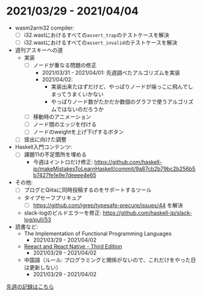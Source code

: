 # 2021/03/29 - 2021/04/04

- wasm2arm32 compiler:
    - [ ] i32.wastにおけるすべての`assert_trap`のテストケースを解決
    - [ ] i32.wastにおけるすべての`assert_invalid`のテストケースを解決
- 週刊アスキーへの道
    - 実装
        - [ ] ノードが重なる問題の修正
            - 2021/03/31 - 2021/04/01: 先週調べたアルゴリズムを実装
            - 2021/04/02:
                - 実装出来たはずだけど、やっぱりノードが端っこに飛んでしまってうまくいかない
                - やっぱりノード数がたかだか数個のグラフで使うアルゴリズムではないのだろうか
        - [ ] 移動時のアニメーション
        - [ ] ノード間のエッジを付ける
        - [ ] ノードのweightを上げ下げするボタン
    - [ ] 提出に向けた調整
- Haskell入門コンテンツ:
    - [ ] 課題11の不足箇所を埋める
        - 今週はイントロだけ修正: <https://github.com/haskell-jp/makeMistakesToLearnHaskell/commit/9a87cb2b79bc2b256b5b7427fe1e9e7deeee4e65>
- その他:
    - [ ] ブログとQiitaに同時投稿するのをサポートするツール
    - タイプセーフプリキュア
        - [ ] <https://github.com/igrep/typesafe-precure/issues/44> を解決
    - slack-logのビルドエラーを修正: <https://github.com/haskell-jp/slack-log/pull/53>
- 読書など:
    - The Implementation of Functional Programming Languages
        - 2021/03/29 - 2021/04/02
    - [Reeact and React Native - Third Edition](https://www.packtpub.com/product/react-and-react-native-third-edition/9781839211140)
        - 2021/03/29 - 2021/04/02
    - 中国語（ルール: プログラミングと関係がないので、これだけをやった日は更新しない）
        - 2021/03/29 - 2021/04/02

[先週の記録はこちら](https://github.com/igrep/daily-commits/blob/5deefda75f054eaf94285bf0abe094251cc5e883/yesterday.md)
